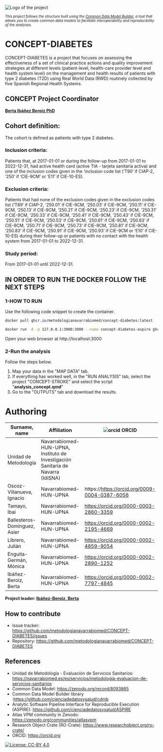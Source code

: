 ![Logo of the project](https://cienciadedatosysalud.org/wp-content/uploads/CONCEPT-h-color.png)

<small><i>This project follows the structure built using the [Common Data Model Builder](https://github.com/cienciadedatosysalud/cdmb), a tool that allows you to create common data models to facilitate interoperability and reproducibility of the analyses.</i></small>


# CONCEPT-DIABETES 
CONCEPT-DIABETES is a project that focuses on assessing the effectiveness of a set of clinical practice actions and quality improvement strategies at different levels (patient-level, health-care provider level and health system level) on the management and health results of patients with type 2 diabetes (T2D) using Real World Data (RWD) routinely collected by five Spanish Regional Health Systems.

## CONCEPT Project Coordinator
**[Berta Ibáñez Beroiz PhD](https://orcid.org/0000-0002-7797-4845)**

## Cohort definition:

The cohort is defined as patients with type 2 diabetes.

### Inclusion criteria: 

Patients that, at 2017-01-01 or during the follow-up from 2017-01-01 to 2022-12-31, had active health card (active TIA - tarjeta sanitaria activa) and one of the inclusion codes given in the ‘inclusion code list (’T90’ if CIAP-2, ‘250’ if ‘CIE-9CM’ or ‘E11’ if CIE-10-ES).

### Exclusion criteria: 

Patients that had none of the exclusion codes given in the exclusion codes list (‘T89’ if CIAP-2, ‘250.01’ if CIE-9CM, ‘250.03’ if CIE-9CM, ‘250.11’ if CIE-9CM, ‘250.13’ if CIE-9CM, ‘250.21’ if CIE-9CM, ‘250.23’ if CIE-9CM, ‘250.31’ if CIE-9CM, ‘250.33’ if CIE-9CM, ‘250.41’ if CIE-9CM, ‘250.43’ if CIE-9CM, ‘250.51’ if CIE-9CM, ‘250.53’ if CIE-9CM, ‘250.61’ if CIE-9CM, ‘250.63’ if CIE-9CM, ‘250.71’ if CIE-9CM, ‘250.73’ if CIE-9CM, ‘250.81’ if CIE-9CM, ‘250.83’ if CIE-9CM, ‘250.91’ if CIE-9CM, ‘250.93’ if CIE-9CM or ‘E10’ if CIE-10-ES) during their follow-up or patients with no contact with the health system from 2017-01-01 to 2022-12-31.

### Study period: 
From 2017-01-01 until 2022-12-31.

## IN ORDER TO RUN THE DOCKER FOLLOW THE NEXT STEPS

### 1-HOW TO RUN
Use the following code snippet to create the container.
```bash
docker pull ghcr.io/metodologianavarrabiomed/concept-diabetes:latest

docker run -d -p 127.0.0.1:3000:3000 --name concept-diabetes-aspire ghcr.io/metodologianavarrabiomed/concept-diabetes:latest

```
Open your web browser at http://localhost:3000

### 2-Run the analysis

Follow the steps below.
  1. Map your data in the "MAP DATA" tab.
  2. If everything has worked well, in the "RUN ANALYSIS" tab, select the project "CONCEPT-STROKE" and select the script "**analysis_concept.qmd**"
  3. Go to the "OUTPUTS" tab and download the results.

# Authoring

| Surname, name | Affiliation | ![orcid](https://orcid.org/sites/default/files/images/orcid_16x16.png) ORCID |
|---------------|-------------|------------------------------------------------------------------------------|
| Unidad de Metodología | Navarrabiomed-HUN-UPNA, Instituto de Investigación Sanitaria de Navarra (IdiSNA) | |
| Oscoz-Villanueva, Ignacio | Navarrabiomed-HUN-UPNA| https://https://orcid.org/0009-0004-0387-6056 |
| Tamayo, Ibai | Navarrabiomed-HUN-UPNA | https://orcid.org/0000-0003-2860-3359 |
| Ballesteros-Domínguez, Asier | Navarrabiomed-HUN-UPNA | https://orcid.org/0000-0002-2195-4669 |
| Librero, Julián | Navarrabiomed-HUN-UPNA | https://orcid.org/0000-0002-4859-9054 |
| Enguita-Germán, Mónica | Navarrabiomed-HUN-UPNA | https://orcid.org/0000-0002-2890-1252 |
| Ibáñez-Beroiz, Berta | Navarrabiomed-HUN-UPNA | https://orcid.org/0000-0002-7797-4845 |

__Project leader: [Ibáñez-Beroiz, Berta](https://https://orcid.org/0000-0002-7797-4845)__


## How to contribute
- Issue tracker: https://github.com/metodologianavarrabiomed/CONCEPT-DIABETES/issues
- Repository: https://github.com/metodologianavarrabiomed/CONCEPT-DIABETES

## References
- Unidad de Metodología - Evaluación de Servicios Sanitarios: https://navarrabiomed.es/es/servicios/metodologia-evaluacion-de-servicios-sanitarios
- Common Data Model: https://zenodo.org/record/8093865
- Common Data Model Builder library :https://github.com/cienciadedatosysalud/cdmb
- Analytic Software Pipeline Interface for Reproducible Execution (ASPIRE): https://github.com/cienciadedatosysalud/ASPIRE
- Atlas VPM community in Zenodo: https://zenodo.org/communities/atlasvpm
- Research Object Crate (RO-Crate): https://www.researchobject.org/ro-crate/
- ORCID: https://orcid.org
 
<a href="https://creativecommons.org/licenses/by/4.0/" target="_blank" ><img src="https://img.shields.io/badge/license-CC--BY%204.0-lightgrey" alt="License: CC-BY 4.0"></a>
